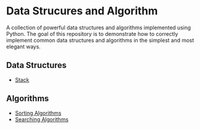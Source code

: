 # Data Strucures and Algorithm
A collection of powerful data structures and algorithms implemented using Python. The goal of this repository is to demonstrate how to correctly implement common data structures and algorithms in the simplest and most elegant ways.
## Data Structures
- [Stack](https://github.com/richardcsuwandi/my-portfolio/tree/master/Data%20Structures%20and%20Algorithm/Stack)
## Algorithms
- [Sorting Algorithms](https://github.com/richardcsuwandi/my-portfolio/tree/master/Data%20Structures%20and%20Algorithm/Sorting%20Algorithms)
- [Searching Algorithms](https://github.com/richardcsuwandi/my-portfolio/tree/master/Data%20Structures%20and%20Algorithm/Searching%20Algorithms)
